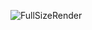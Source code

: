  
![FullSizeRender](https://github.com/ManishSharma001/cv.github.io/assets/166536920/d780cf16-f342-48f2-8769-a6a9b4671785)
